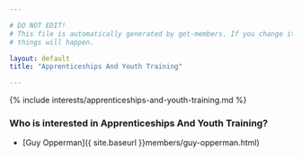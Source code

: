 ```yaml
---

# DO NOT EDIT!
# This file is automatically generated by get-members. If you change it, bad
# things will happen.

layout: default
title: "Apprenticeships And Youth Training"

---
```


{% include interests/apprenticeships-and-youth-training.md %}

### Who is interested in Apprenticeships And Youth Training?


* [Guy Opperman]({ site.baseurl }}members/guy-opperman.html)
